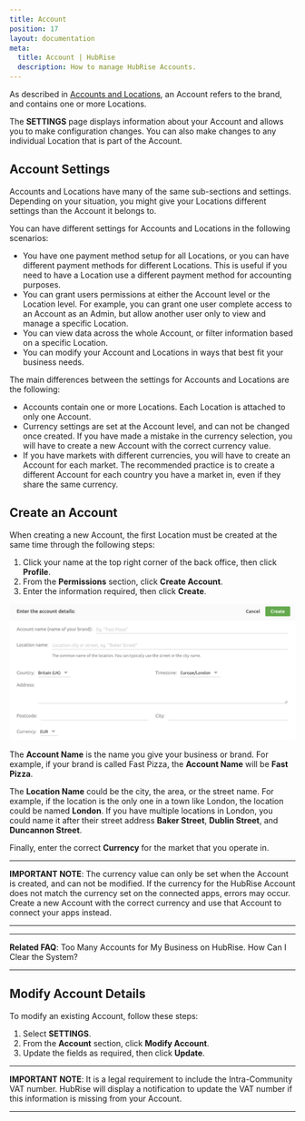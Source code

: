 ```yaml
---
title: Account
position: 17
layout: documentation
meta:
  title: Account | HubRise
  description: How to manage HubRise Accounts.
---
```


As described in [Accounts and Locations](/docs/terminology/#accounts-and-locations), an Account refers to the brand, and contains one or more Locations.

The **SETTINGS** page displays information about your Account and allows you to make configuration changes.
You can also make changes to any individual Location that is part of the Account.

## Account Settings

Accounts and Locations have many of the same sub-sections and settings. Depending on your situation, you might give your Locations different settings than the Account it belongs to.

You can have different settings for Accounts and Locations in the following scenarios:

- You have one payment method setup for all Locations, or you can have different payment methods for different Locations.
  This is useful if you need to have a Location use a different payment method for accounting purposes.
- You can grant users permissions at either the Account level or the Location level.
  For example, you can grant one user complete access to an Account as an Admin, but allow another user only to view and manage a specific Location.
- You can view data across the whole Account, or filter information based on a specific Location.
- You can modify your Account and Locations in ways that best fit your business needs.

The main differences between the settings for Accounts and Locations are the following:

- Accounts contain one or more Locations. Each Location is attached to only one Account.
- Currency settings are set at the Account level, and can not be changed once created. If you have made a mistake in the currency selection, you will have to create a new Account with the correct currency value.
- If you have markets with different currencies, you will have to create an Account for each market. The recommended practice is to create a different Account for each country you have a market in, even if they share the same currency.

## Create an Account

When creating a new Account, the first Location must be created at the same time through the following steps:

1. Click your name at the top right corner of the back office, then click **Profile**.
2. From the **Permissions** section, click **Create Account**.
3. Enter the information required, then click **Create**.

![Create an account on HubRise](../images/064-en-2x-create-account.png)

The **Account Name** is the name you give your business or brand. For example, if your brand is called Fast Pizza, the **Account Name** will be **Fast Pizza**.

The **Location Name** could be the city, the area, or the street name. For example, if the location is the only one in a town like London, the location could be named **London**. If you have multiple locations in London, you could name it after their street address **Baker Street**, **Dublin Street**, and **Duncannon Street**.

Finally, enter the correct **Currency** for the market that you operate in.

---

**IMPORTANT NOTE**: The currency value can only be set when the Account is created, and can not be modified. If the currency for the HubRise Account does not match the currency set on the connected apps, errors may occur. Create a new Account with the correct currency and use that Account to connect your apps instead.

---

---

**Related FAQ**: <Link to="/docs/faqs/how-can-i-clear-accounts/">Too Many Accounts for My Business on HubRise. How Can I Clear the System?</Link>

---

## Modify Account Details

To modify an existing Account, follow these steps:

1. Select **SETTINGS**.
3. From the **Account** section, click **Modify Account**.
4. Update the fields as required, then click **Update**.

---

**IMPORTANT NOTE**: It is a legal requirement to include the Intra-Community VAT number. HubRise will display a notification to update the VAT number if this information is missing from your Account.

---